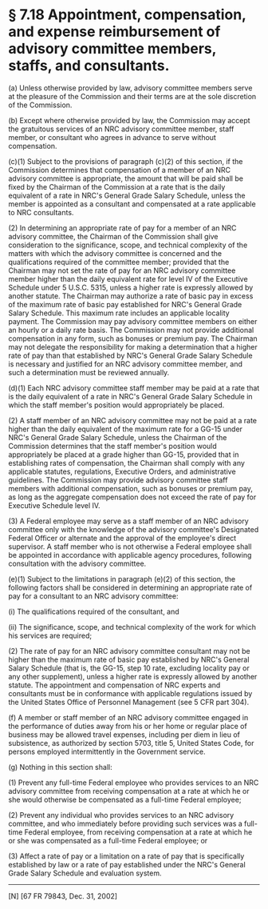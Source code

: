 # § 7.18   Appointment, compensation, and expense reimbursement of advisory committee members, staffs, and consultants.

(a) Unless otherwise provided by law, advisory committee members serve at the pleasure of the Commission and their terms are at the sole discretion of the Commission. 


(b) Except where otherwise provided by law, the Commission may accept the gratuitous services of an NRC advisory committee member, staff member, or consultant who agrees in advance to serve without compensation. 


(c)(1) Subject to the provisions of paragraph (c)(2) of this section, if the Commission determines that compensation of a member of an NRC advisory committee is appropriate, the amount that will be paid shall be fixed by the Chairman of the Commission at a rate that is the daily equivalent of a rate in NRC's General Grade Salary Schedule, unless the member is appointed as a consultant and compensated at a rate applicable to NRC consultants. 


(2) In determining an appropriate rate of pay for a member of an NRC advisory committee, the Chairman of the Commission shall give consideration to the significance, scope, and technical complexity of the matters with which the advisory committee is concerned and the qualifications required of the committee member; provided that the Chairman may not set the rate of pay for an NRC advisory committee member higher than the daily equivalent rate for level IV of the Executive Schedule under 5 U.S.C. 5315, unless a higher rate is expressly allowed by another statute. The Chairman may authorize a rate of basic pay in excess of the maximum rate of basic pay established for NRC's General Grade Salary Schedule. This maximum rate includes an applicable locality payment. The Commission may pay advisory committee members on either an hourly or a daily rate basis. The Commission may not provide additional compensation in any form, such as bonuses or premium pay. The Chairman may not delegate the responsibility for making a determination that a higher rate of pay than that established by NRC's General Grade Salary Schedule is necessary and justified for an NRC advisory committee member, and such a determination must be reviewed annually. 


(d)(1) Each NRC advisory committee staff member may be paid at a rate that is the daily equivalent of a rate in NRC's General Grade Salary Schedule in which the staff member's position would appropriately be placed. 


(2) A staff member of an NRC advisory committee may not be paid at a rate higher than the daily equivalent of the maximum rate for a GG-15 under NRC's General Grade Salary Schedule, unless the Chairman of the Commission determines that the staff member's position would appropriately be placed at a grade higher than GG-15, provided that in establishing rates of compensation, the Chairman shall comply with any applicable statutes, regulations, Executive Orders, and administrative guidelines. The Commission may provide advisory committee staff members with additional compensation, such as bonuses or premium pay, as long as the aggregate compensation does not exceed the rate of pay for Executive Schedule level IV. 


(3) A Federal employee may serve as a staff member of an NRC advisory committee only with the knowledge of the advisory committee's Designated Federal Officer or alternate and the approval of the employee's direct supervisor. A staff member who is not otherwise a Federal employee shall be appointed in accordance with applicable agency procedures, following consultation with the advisory committee. 


(e)(1) Subject to the limitations in paragraph (e)(2) of this section, the following factors shall be considered in determining an appropriate rate of pay for a consultant to an NRC advisory committee: 


(i) The qualifications required of the consultant, and 


(ii) The significance, scope, and technical complexity of the work for which his services are required; 


(2) The rate of pay for an NRC advisory committee consultant may not be higher than the maximum rate of basic pay established by NRC's General Salary Schedule (that is, the GG-15, step 10 rate, excluding locality pay or any other supplement), unless a higher rate is expressly allowed by another statute. The appointment and compensation of NRC experts and consultants must be in conformance with applicable regulations issued by the United States Office of Personnel Management (see 5 CFR part 304). 


(f) A member or staff member of an NRC advisory committee engaged in the performance of duties away from his or her home or regular place of business may be allowed travel expenses, including per diem in lieu of subsistence, as authorized by section 5703, title 5, United States Code, for persons employed intermittently in the Government service. 


(g) Nothing in this section shall: 


(1) Prevent any full-time Federal employee who provides services to an NRC advisory committee from receiving compensation at a rate at which he or she would otherwise be compensated as a full-time Federal employee; 


(2) Prevent any individual who provides services to an NRC advisory committee, and who immediately before providing such services was a full-time Federal employee, from receiving compensation at a rate at which he or she was compensated as a full-time Federal employee; or 


(3) Affect a rate of pay or a limitation on a rate of pay that is specifically established by law or a rate of pay established under the NRC's General Grade Salary Schedule and evaluation system.



---

[N] [67 FR 79843, Dec. 31, 2002]




